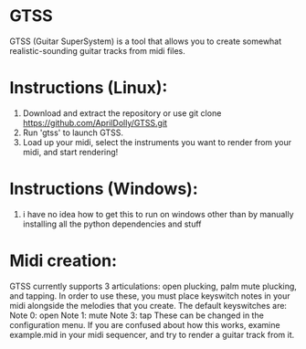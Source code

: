 # GTSS

GTSS (Guitar SuperSystem) is a tool that allows you to create somewhat realistic-sounding guitar tracks from midi files.

# Instructions (Linux):
1) Download and extract the repository or use git clone https://github.com/AprilDolly/GTSS.git
2) Run 'gtss' to launch GTSS.
3) Load up your midi, select the instruments you want to render from your midi, and start rendering!

# Instructions (Windows):
1) i have no idea how to get this to run on windows other than by manually installing all the python dependencies and stuff

# Midi creation:
GTSS currently supports 3 articulations: open plucking, palm mute plucking, and tapping.
In order to use these, you must place keyswitch notes in your midi alongside the melodies that you create.
The default keyswitches are:
Note 0: open
Note 1: mute
Note 3: tap
These can be changed in the configuration menu.
If you are confused about how this works, examine example.mid in your midi sequencer, and try to render a guitar track from it.
